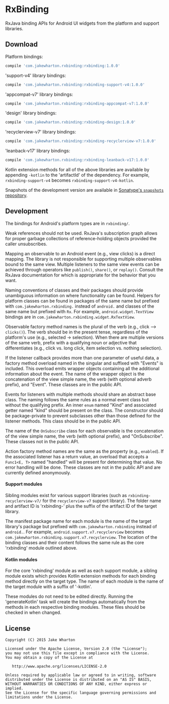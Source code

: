 RxBinding
=========

RxJava binding APIs for Android UI widgets from the platform and support libraries.



Download
--------

Platform bindings:
```groovy
compile 'com.jakewharton.rxbinding:rxbinding:1.0.0'
```

'support-v4' library bindings:
```groovy
compile 'com.jakewharton.rxbinding:rxbinding-support-v4:1.0.0'
```

'appcompat-v7' library bindings:
```groovy
compile 'com.jakewharton.rxbinding:rxbinding-appcompat-v7:1.0.0'
```

'design' library bindings:
```groovy
compile 'com.jakewharton.rxbinding:rxbinding-design:1.0.0'
```

'recyclerview-v7' library bindings:
```groovy
compile 'com.jakewharton.rxbinding:rxbinding-recyclerview-v7:1.0.0'
```

'leanback-v17' library bindings:
```groovy
compile 'com.jakewharton.rxbinding:rxbinding-leanback-v17:1.0.0'
```

Kotlin extension methods for all of the above libraries are available by appending `-kotlin` to the
'artifactId' of the dependency. For example, `rxbinding-support-v4` becomes
`rxbinding-support-v4-kotlin`.

Snapshots of the development version are available in [Sonatype's `snapshots` repository][snap].



Development
-----------

The bindings for Android's platform types are in `rxbinding/`.

Weak references should not be used. RxJava's subscription graph allows for proper garbage
collections of reference-holding objects provided the caller unsubscribes.

Mapping an observable to an Android event (e.g., view clicks) is a direct mapping. The
library is not responsible for supporting multiple observables bound to the same view.
Multiple listeners to the same view events can be achieved through operators like `publish()`,
`share()`, or `replay()`. Consult the RxJava documentation for which is appropriate for the
behavior that you want.

Naming conventions of classes and their packages should provide unambiguous information
on where functionality can be found. Helpers for platform classes can be found in packages
of the same name but prefixed with `com.jakewharton.rxbinding.` instead of `android.` and
classes of the same name but prefixed with `Rx`. For example, `android.widget.TextView` bindings
are in `com.jakewharton.rxbinding.widget.RxTextView`.

Observable factory method names is the plural of the verb (e.g., click --> `clicks()`). The verb
should be in the present tense, regardless of the platform's use (e.g., selected -> selection).
When there are multiple versions of the same verb, prefix with a qualifying noun or adjective that
differentiates (e.g., click vs. long click, item selection vs. nothing selection).

If the listener callback provides more than one parameter of useful data, a factory method overload
named in the singular and suffixed with "Events" is included. This overload emits wrapper objects
containing all the additional information about the event. The name of the wrapper object is the
concatenation of the view simple name, the verb (with optional adverb prefix), and "Event". These
classes are in the public API.

Events for listeners with multiple methods should share an abstract base class. The naming follows
the same rules as a normal event class but without the qualifying prefix. An inner `enum` named
"Kind" and associated getter named "kind" should be present on the class. The constructor should
be package-private to prevent subclasses other than those defined for the listener methods. This
class should be in the public API.

The name of the `OnSubscribe` class for each observable is the concatenation of the view simple
name, the verb (with optional prefix), and "OnSubscribe". These classes not in the public API.

Action factory method names are the same as the property (e.g., `enabled`). If the associated
listener has a return value, an overload that accepts a `Func1<E, T>` named "handled" will be
present for determining that value. No error handling will be done. These classes are not in the
public API and are currently defined anonymously.


#### Support modules

Sibling modules exist for various support libraries (such as `rxbinding-recyclerview-v7/` for the
`recyclerview-v7` support library). The folder name and artifact ID is 'rxbinding-' plus the suffix
of the artifact ID of the target library.

The manifest package name for each module is the name of the target library's package but prefixed
with `com.jakewharton.rxbinding` instead of `android.`. For example,
`android.support.v7.recyclerview` becomes `com.jakewharton.rxbinding.support.v7.recyclerview`.
The location of the binding classes and their content follows the same rule as the core 'rxbinding'
module outlined above.


#### Kotlin modules

For the core 'rxbinding' module as well as each support module, a sibling module exists which
provides Kotlin extension methods for each binding method directly on the target type. The name
of each module is the name of the target module with a suffix of '-kotlin'.

These modules do not need to be edited directly. Running the 'generateKotlin' task will create
the bindings automatically from the methods in each respective binding modules. These files should
be checked in when changed.



License
-------

    Copyright (C) 2015 Jake Wharton

    Licensed under the Apache License, Version 2.0 (the "License");
    you may not use this file except in compliance with the License.
    You may obtain a copy of the License at

       http://www.apache.org/licenses/LICENSE-2.0

    Unless required by applicable law or agreed to in writing, software
    distributed under the License is distributed on an "AS IS" BASIS,
    WITHOUT WARRANTIES OR CONDITIONS OF ANY KIND, either express or implied.
    See the License for the specific language governing permissions and
    limitations under the License.





 [snap]: https://oss.sonatype.org/content/repositories/snapshots/
